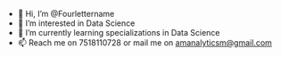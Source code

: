 - 👋 Hi, I’m @Fourlettername
- 👀 I’m interested in Data Science
- 🌱 I’m currently learning specializations in Data Science
- 📫 Reach me on 7518110728 or mail me on amanalyticsm@gmail.com

<!---
Fourlettername/Fourlettername is a ✨ special ✨ repository because its `README.md` (this file) appears on your GitHub profile.
You can click the Preview link to take a look at your changes.
--->

